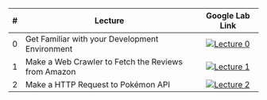 | **#** | **Lecture**                                         |                                                                                                                      **Google Lab Link**                                                                                                                     |
|:-----:|-----------------------------------------------------|:------------------------------------------------------------------------------------------------------------------------------------------------------------------------------------------------------------------------------------------------------------:|
| 0     | Get Familiar with your Development Environment      | [![Lecture 0](https://img.shields.io/badge/Google%20Colab-F9AB00?logo=googlecolab&logoColor=fff&style=for-the-badge)](https://colab.research.google.com/github/VioletVivirand/web-scraping-101-lecture/blob/main/00-dev-environment-test.ipynb)     |
| 1     | Make a Web Crawler to Fetch the Reviews from Amazon | [![Lecture 1](https://img.shields.io/badge/Google%20Colab-F9AB00?logo=googlecolab&logoColor=fff&style=for-the-badge)](https://colab.research.google.com/github/VioletVivirand/web-scraping-101-lecture/blob/main/01-web-crawler-with-Amazon.ipynb)  |
| 2     | Make a HTTP Request to Pokémon API                  | [![Lecture 2](https://img.shields.io/badge/Google%20Colab-F9AB00?logo=googlecolab&logoColor=fff&style=for-the-badge)](https://colab.research.google.com/github/VioletVivirand/web-scraping-101-lecture/blob/main/02-api-request-with-pokeapi.ipynb) |
